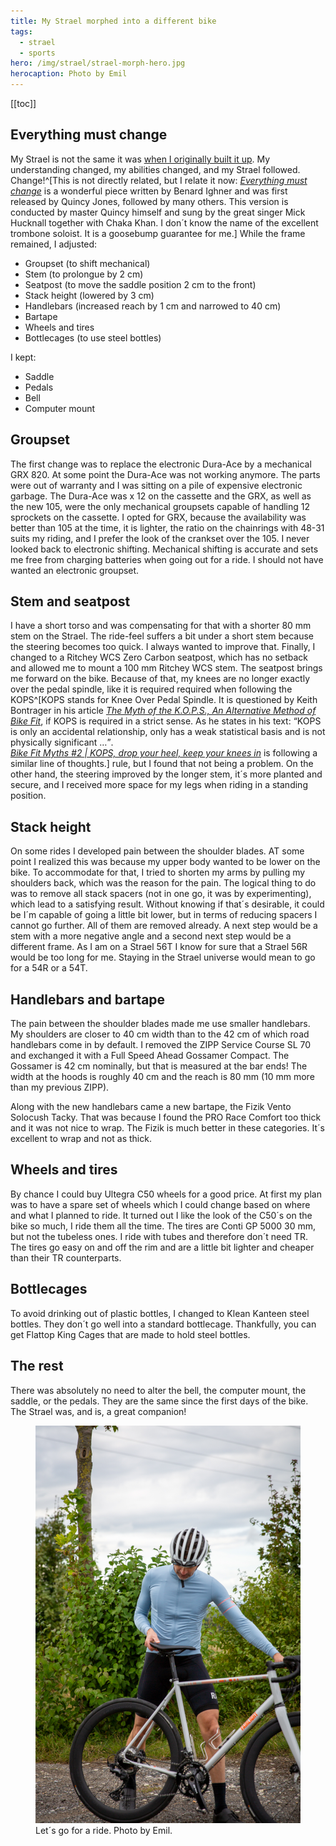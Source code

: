 ```yaml
---
title: My Strael morphed into a different bike
tags:
  - strael
  - sports
hero: /img/strael/strael-morph-hero.jpg
herocaption: Photo by Emil
---
```


[[toc]]

## Everything must change 

My Strael is not the same it was [when I originally built it up](/2022-04-14-fairlight-strael-build-log/). My understanding changed, my abilities changed, and my Strael followed. Change!^[This is not directly related, but I relate it now: [<cite>Everything must change</cite>](https://youtu.be/zoLFxzNK4Lk?si=b_JYC-uS-U0JjdXF) is a wonderful piece written by Benard Ighner and was first released by Quincy Jones, followed by many others. This version is conducted by master Quincy himself and sung by the great singer Mick Hucknall together with Chaka Khan. I don´t know the name of the excellent trombone soloist. It is a goosebump guarantee for me.] While the frame remained, I adjusted:

- Groupset (to shift mechanical)
- Stem (to prolongue by 2 cm)
- Seatpost (to move the saddle position 2 cm to the front)
- Stack height (lowered by 3 cm)
- Handlebars (increased reach by 1 cm and narrowed to 40 cm)
- Bartape
- Wheels and tires
- Bottlecages (to use steel bottles)

I kept:

- Saddle
- Pedals
- Bell
- Computer mount

## Groupset

The first change was to replace the electronic Dura-Ace by a mechanical GRX 820. At some point the Dura-Ace was not working anymore. The parts were out of warranty and I was sitting on a pile of expensive electronic garbage. The Dura-Ace was x 12 on the cassette and the GRX, as well as the new 105, were the only mechanical groupsets capable of handling 12 sprockets on the cassette. I opted for GRX, because the availability was better than 105 at the time, it is lighter, the ratio on the chainrings with 48-31 suits my riding, and I prefer the look of the crankset over the 105. I never looked back to electronic shifting. Mechanical shifting is accurate and sets me free from charging batteries when going out for a ride. I should not have wanted an electronic groupset.

## Stem and seatpost

I have a short torso and was compensating for that with a shorter 80 mm stem on the Strael. The ride-feel suffers a bit under a short stem because the steering becomes too quick. I always wanted to improve that. Finally, I changed to a Ritchey WCS Zero Carbon seatpost, which has no setback and allowed me to mount a 100 mm Ritchey WCS stem. The seatpost brings me forward on the bike. Because of that, my knees are no longer exactly over the pedal spindle, like it is required required when following the <abbr>KOPS</abbr>^[<abbr>KOPS</abbr> stands for Knee Over Pedal Spindle. It is questioned by Keith Bontrager in his article [<cite>The Myth of the K.O.P.S., An Alternative Method of Bike Fit</cite>](https://www.sheldonbrown.com/kops.html), if <abbr>KOPS</abbr> is required in a strict sense.  As he states in his text: <q>KOPS is only an accidental relationship, only has a weak statistical basis and is not physically significant …</q>.<br>[<cite> Bike Fit Myths #2 | KOPS, drop your heel, keep your knees in</cite>](https://youtu.be/dRo5vmJWWhw?si=cJylhR_GvYX0tAoF) is following a similar line of thoughts.] rule, but I found that not being a problem. On the other hand, the steering improved by the longer stem, it´s more planted and secure, and I received more space for my legs when riding in a standing position.

## Stack height

On some rides I developed pain between the shoulder blades. AT some point  I realized this was because my upper body wanted to be lower on the bike. To accommodate for that, I tried to shorten my arms by pulling my shoulders back, which was the reason for the pain. The logical thing to do was to remove all stack spacers (not in one go, it was by experimenting), which lead to a satisfying result. Without knowing if that´s desirable, it could be I´m capable of going a little bit lower, but in terms of reducing spacers I cannot go further. All of them are removed already. A next step would be a stem with a more negative angle and a second next step would be a different frame. As I am on a Strael 56T I know for sure that a Strael 56R would be too long for me. Staying in the Strael universe would mean to go for a 54R or a 54T.

## Handlebars and bartape

The pain between the shoulder blades made me use smaller handlebars. My shoulders are closer to 40 cm width than to the 42 cm of which road handlebars come in by default. I removed the ZIPP Service Course SL 70 and exchanged it with a Full Speed Ahead Gossamer Compact. The Gossamer is 42 cm nominally, but that is measured at the bar ends! The width at the hoods is roughly 40 cm and the reach is 80 mm (10 mm more than my previous ZIPP). 

Along with the new handlebars came a new bartape, the Fizik Vento Solocush Tacky. That was because I found the PRO Race Comfort too thick and it was not nice to wrap. The Fizik is much better in these categories. It´s excellent to wrap and not as thick. 

## Wheels and tires

By chance I could buy Ultegra C50 wheels for a good price. At first my plan was to have a spare set of wheels which I could change based on where and what I planned to ride. It turned out I like the look of the C50´s on the bike so much, I ride them all the time. The tires are Conti GP 5000 30 mm, but not the tubeless ones. I ride with tubes and therefore don´t need TR. The tires go easy on and off the rim and are a little bit lighter and cheaper than their TR counterparts.

## Bottlecages

To avoid drinking out of plastic bottles, I changed to Klean Kanteen steel bottles. They don´t go well into a standard bottlecage. Thankfully, you can get Flattop King Cages that are made to hold steel bottles.

## The rest

There was absolutely no need to alter the bell, the computer mount, the saddle, or the pedals. They are the same since the first days of the bike. The Strael was, and is, a great companion!

<figure>
<img src="/img/strael/leave-for-a-ride.jpg">
<figcaption>Let´s go for a ride. Photo by Emil.</figcaption>
</figure>

